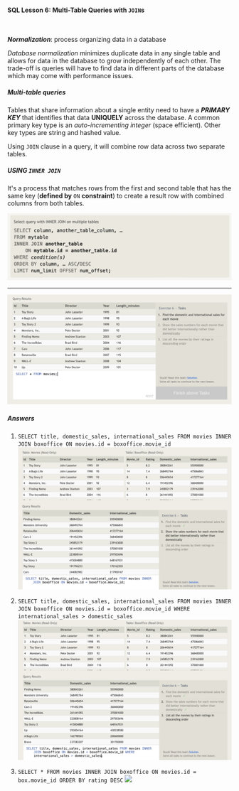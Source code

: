 #### SQL Lesson 6: Multi-Table Queries with `JOIN`s

<br/>

**_Normalization_**: process organizing data in a database

_Database normalization_ minimizes duplicate data in any single table and allows for data in the database to grow independently of each other. The trade-off is queries will have to find data in different parts of the database which may come with performance issues.
<br/>

##### Multi-table queries

Tables that share information about a single entity need to have a **_PRIMARY KEY_** that identifies that data **UNIQUELY** across the database. A common primary key type is an _auto-incrementing integer_ (space efficient). Other key types are string and hashed value.

Using `JOIN` clause in a query, it will combine row data across two separate tables.
<br/>

##### USING `INNER JOIN`

It's a process that matches rows from the first and second table that has the same key (**defined by** `ON` **constraint**) to create a result row with combined columns from both tables.

![](images/sql_11.png)

---

![](images/sql_12.png)

##### Answers

1. `SELECT title, domestic_sales, international_sales FROM movies INNER JOIN boxoffice ON movies.id = boxoffice.movie_id`
   ![](images/lesson6answer_1.png)
   <br/>

2. `SELECT title, domestic_sales, international_sales FROM movies INNER JOIN boxoffice ON movies.id = boxoffice.movie_id WHERE international_sales > domestic_sales`
   ![](images/lesson6answer_2.png)
   <br/>

3. `SELECT * FROM movies INNER JOIN boxoffice ON movies.id = box.movie_id ORDER BY rating DESC`
   ![](images/lesson6answer_3.png`)
